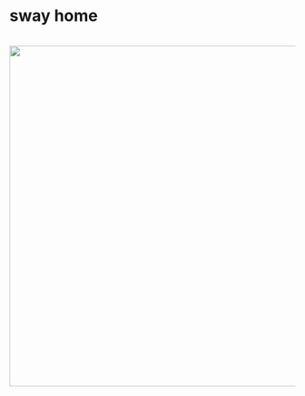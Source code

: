 # sway home

<br>
<div style="text-align:center"><img width='600px' src="https://f000.backblazeb2.com/file/sway-me/home.svg" /></div>






